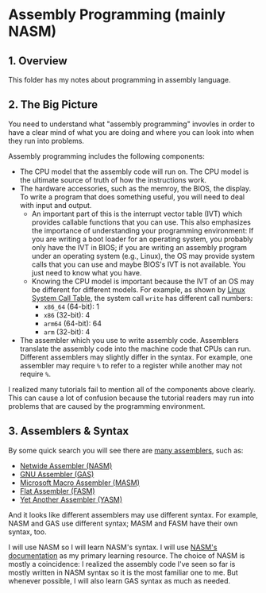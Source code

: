 # Assembly Programming (mainly NASM)

## 1. Overview

This folder has my notes about programming in assembly language.

## 2. The Big Picture

You need to understand what "assembly programming" invovles in order to have a clear mind of what you are doing and where you can look into when they run into problems.

Assembly programming includes the following components:
- The CPU model that the assembly code will run on. The CPU model is the ultimate source of truth of how the instructions work.
- The hardware accessories, such as the memroy, the BIOS, the display. To write a program that does something useful, you will need to deal with input and output.
  - An important part of this is the interrupt vector table (IVT) which provides callable functions that you can use. This also emphasizes the importance of understanding your programming environment: If you are writing a boot loader for an operating system, you probably only have the IVT in BIOS; if you are writing an assembly program under an operating system (e.g., Linux), the OS may provide system calls that you can use and maybe BIOS's IVT is not available. You just need to know what you have.
  - Knowing the CPU model is important because the IVT of an OS may be different for different models. For example, as shown by [Linux System Call Table](https://chromium.googlesource.com/chromiumos/docs/+/master/constants/syscalls.md), the system call `write` has different call numbers:
    - `x86_64` (64-bit): 1
    - `x86` (32-bit): 4
    - `arm64` (64-bit): 64
    - `arm` (32-bit): 4
- The assembler which you use to write assembly code. Assemblers translate the assembly code into the machine code that CPUs can run. Different assemblers may slightly differ in the syntax. For example, one assembler may require `%` to refer to a register while another may not require `%`.

I realized many tutorials fail to mention all of the components above clearly. This can cause a lot of confusion because the tutorial readers may run into problems that are caused by the programming environment.

## 3. Assemblers & Syntax

By some quick search you will see there are [many assemblers](https://en.wikipedia.org/wiki/Comparison_of_assemblers), such as:
- [Netwide Assembler (NASM)](https://www.nasm.us/)
- [GNU Assembler (GAS)](https://tldp.org/HOWTO/Assembly-HOWTO/gas.html)
- [Microsoft Macro Assembler (MASM)](https://learn.microsoft.com/en-us/cpp/assembler/masm/microsoft-macro-assembler-reference?view=msvc-170)
- [Flat Assembler (FASM)](https://flatassembler.net/)
- [Yet Another Assembler (YASM)](https://yasm.tortall.net/)

And it looks like different assemblers may use different syntax. For example, NASM and GAS use different syntax; MASM and FASM have their own syntax, too.

I will use NASM so I will learn NASM's syntax. I will use [NASM's documentation](https://www.nasm.us/xdoc/2.16.01/html/nasmdoc0.html) as my primary learning resource. The choice of NASM is mostly a coincidence: I realized the assembly code I've seen so far is mostly written in NASM syntax so it is the most familiar one to me. But whenever possible, I will also learn GAS syntax as much as needed.

